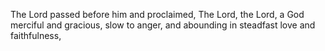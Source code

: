 The Lord passed before him and proclaimed, The Lord, the Lord, a God merciful and gracious, slow to anger, and abounding in steadfast love and faithfulness,
